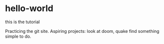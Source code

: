# hello-world
this is the tutorial


Practicing the git site. 
Aspiring projects: look at doom, quake
find something simple to do.
